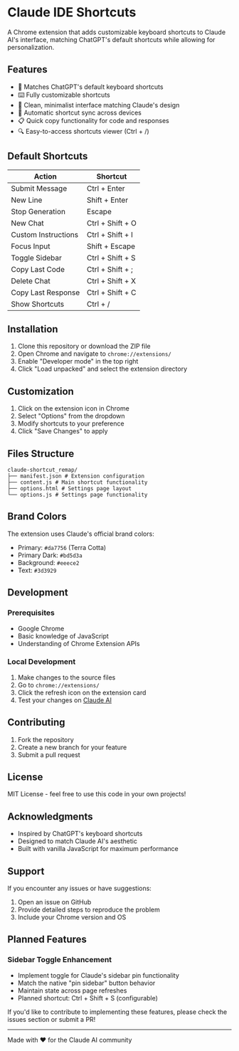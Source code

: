 # Claude IDE Shortcuts

A Chrome extension that adds customizable keyboard shortcuts to Claude AI's interface, matching ChatGPT's default shortcuts while allowing for personalization.

## Features

- 🎯 Matches ChatGPT's default keyboard shortcuts
- ⌨️ Fully customizable shortcuts
- 🎨 Clean, minimalist interface matching Claude's design
- 💾 Automatic shortcut sync across devices
- 📋 Quick copy functionality for code and responses
- 🔍 Easy-to-access shortcuts viewer (Ctrl + /)

## Default Shortcuts

| Action | Shortcut |
|--------|----------|
| Submit Message | Ctrl + Enter |
| New Line | Shift + Enter |
| Stop Generation | Escape |
| New Chat | Ctrl + Shift + O |
| Custom Instructions | Ctrl + Shift + I |
| Focus Input | Shift + Escape |
| Toggle Sidebar | Ctrl + Shift + S |
| Copy Last Code | Ctrl + Shift + ; |
| Delete Chat | Ctrl + Shift + X |
| Copy Last Response | Ctrl + Shift + C |
| Show Shortcuts | Ctrl + / |

## Installation

1. Clone this repository or download the ZIP file
2. Open Chrome and navigate to `chrome://extensions/`
3. Enable "Developer mode" in the top right
4. Click "Load unpacked" and select the extension directory

## Customization

1. Click on the extension icon in Chrome
2. Select "Options" from the dropdown
3. Modify shortcuts to your preference
4. Click "Save Changes" to apply

## Files Structure

```
claude-shortcut_remap/
├── manifest.json # Extension configuration
├── content.js # Main shortcut functionality
├── options.html # Settings page layout
└── options.js # Settings page functionality
```


## Brand Colors

The extension uses Claude's official brand colors:

- Primary: `#da7756` (Terra Cotta)
- Primary Dark: `#bd5d3a`
- Background: `#eeece2`
- Text: `#3d3929`

## Development

### Prerequisites

- Google Chrome
- Basic knowledge of JavaScript
- Understanding of Chrome Extension APIs

### Local Development

1. Make changes to the source files
2. Go to `chrome://extensions/`
3. Click the refresh icon on the extension card
4. Test your changes on [Claude AI](https://claude.ai)

## Contributing

1. Fork the repository
2. Create a new branch for your feature
3. Submit a pull request

## License

MIT License - feel free to use this code in your own projects!

## Acknowledgments

- Inspired by ChatGPT's keyboard shortcuts
- Designed to match Claude AI's aesthetic
- Built with vanilla JavaScript for maximum performance

## Support

If you encounter any issues or have suggestions:
1. Open an issue on GitHub
2. Provide detailed steps to reproduce the problem
3. Include your Chrome version and OS

## Planned Features

### Sidebar Toggle Enhancement
- Implement toggle for Claude's sidebar pin functionality
- Match the native "pin sidebar" button behavior
- Maintain state across page refreshes
- Planned shortcut: Ctrl + Shift + S (configurable)

If you'd like to contribute to implementing these features, please check the issues section or submit a PR!

---

Made with ❤️ for the Claude AI community
